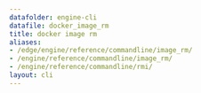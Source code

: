 ```yaml
---
datafolder: engine-cli
datafile: docker_image_rm
title: docker image rm
aliases:
- /edge/engine/reference/commandline/image_rm/
- /engine/reference/commandline/image_rm/
- /engine/reference/commandline/rmi/
layout: cli
---
```


<!--
This page is automatically generated from Docker's source code. If you want to
suggest a change to the text that appears here, open a ticket or pull request
in the source repository on GitHub:

https://github.com/docker/cli
-->
